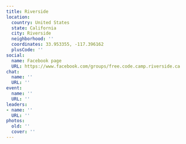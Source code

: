 ```yaml
---
title: Riverside
location:
  country: United States
  state: California
  city: Riverside
  neighborhood: ''
  coordinates: 33.953355, -117.396162
  plusCode: ''
social:
  name: Facebook page
  URL: https://www.facebook.com/groups/free.code.camp.riverside.ca
chat:
  name: ''
  URL: ''
event:
  name: ''
  URL: ''
leaders:
- name: ''
  URL: ''
photos:
  old: ''
  cover: ''
---
```

